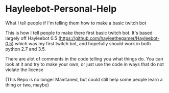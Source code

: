 # Hayleebot-Personal-Help
What I tell people if I'm telling them how to make a basic twitch bot

This is how I tell people to make there first basic twitch bot. It's based largely off Hayleebot 0.5 (https://github.com/hayleethegamer/Hayleebot-0.5) which was my first twitch bot, and hopefully should work in both python 2.7 and 3.5.

There are alot of comments in the code telling you what things do. You can look at it and try to make your own, or just use the code in ways that do not violate the license

(This Repo is no longer Maintaned, but could still help some people learn a thing or two, maybe)

